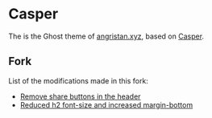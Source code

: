 # Casper

The is the Ghost theme of [angristan.xyz](https://angristan.xyz), based on [Casper](https://github.com/TryGhost/Casper).

## Fork

List of the modifications made in this fork:

* [Remove share buttons in the header](https://github.com/Angristan/Casper/commit/b4530b973a71bcdfce82c02572525171a5fa9159)
* [Reduced h2 font-size and increased margin-bottom](https://github.com/Angristan/Casper/commit/9570c4231d5051d3e8289f34092e66157b98c968)

